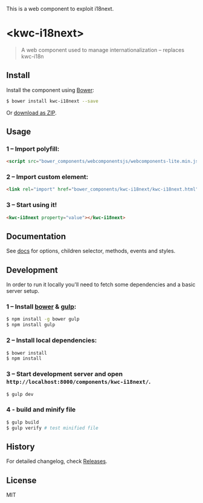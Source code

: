 This is a web component to exploit i18next.

# &lt;kwc-i18next&gt;

> A web component used to manage internationalization – replaces kwc-i18n

## Install

Install the component using [Bower](http://bower.io/):

```sh
$ bower install kwc-i18next --save
```

Or [download as ZIP](https://github.com/successk/kwc-i18next/archive/master.zip).

## Usage

### 1 – Import polyfill:

```html
<script src="bower_components/webcomponentsjs/webcomponents-lite.min.js"></script>
```

### 2 – Import custom element:

```html
<link rel="import" href="bower_components/kwc-i18next/kwc-i18next.html">
```

### 3 – Start using it!

```html
<kwc-i18next property="value"></kwc-i18next>
```


## Documentation

See [docs](./docs) for options, children selector, methods, events and styles.

## Development

In order to run it locally you'll need to fetch some dependencies and a basic server setup.

### 1 – Install [bower](http://bower.io/) & [gulp](http://gulpjs.com/):

```sh
$ npm install -g bower gulp
$ npm install gulp
```

### 2 – Install local dependencies:

```sh
$ bower install
$ npm install
```

### 3 – Start development server and open `http://localhost:8000/components/kwc-i18next/`.

```sh
$ gulp dev
```

### 4 - build and minify file

```sh
$ gulp build
$ gulp verify # test minified file
```

## History

For detailed changelog, check [Releases](https://github.com/successk/kwc-i18next/releases).

## License

MIT